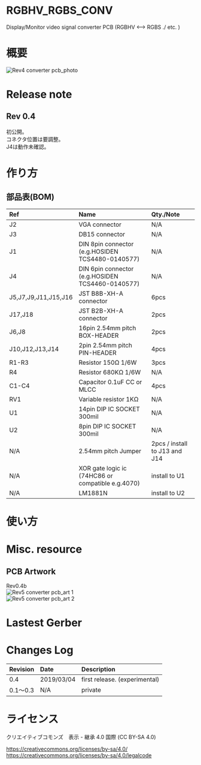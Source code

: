 # RGBHV_RGBS_CONV
Display/Monitor video signal converter PCB (RGBHV &lt;--> RGBS ./ etc. )

# 概要

![Rev4 converter pcb_photo](https://github.com/antarcticlion/RGBHV_RGBS_CONV/blob/master/rev4_pcb_photo.jpg)  

# Release note
## Rev 0.4
初公開。  
コネクタ位置は要調整。  
J4は動作未確認。

# 作り方
## 部品表(BOM)
| Ref | Name | Qty./Note |
|:---|:---|:---|
|J2 |VGA connector | N/A |
|J3 |DB15 connector | N/A |
|J1 |DIN 8pin connector (e.g.HOSIDEN TCS4480-0140577) | N/A |
|J4 |DIN 6pin connector (e.g.HOSIDEN TCS4460-0140577) | N/A |
|J5,J7,J9,J11,J15,J16 |JST B8B-XH-A connector | 6pcs |
|J17,J18 |JST B2B-XH-A connector | 2pcs |
|J6,J8 |16pin 2.54mm pitch BOX-HEADER | 2pcs |
|J10,J12,J13,J14 |2pin 2.54mm pitch PIN-HEADER | 4pcs |
|R1-R3 | Resistor 150Ω 1/6W | 3pcs |
|R4 | Resistor 680KΩ 1/6W | N/A |
|C1-C4 | Capacitor 0.1uF CC or MLCC | 4pcs |
|RV1 | Variable resistor 1KΩ | N/A |
|U1 | 14pin DIP IC SOCKET 300mil | N/A |
|U2 | 8pin DIP IC SOCKET 300mil | N/A |
| N/A | 2.54mm pitch Jumper | 2pcs / install to J13 and J14 |
| N/A | XOR gate logic ic (74HC86 or compatible e.g.4070) | install to U1 |
| N/A | LM1881N | install to U2 |


# 使い方

# Misc. resource  
## PCB Artwork
Rev0.4b  
![Rev5 converter pcb_art 1](https://github.com/antarcticlion/RGBHV_RGBS_CONV/blob/master/pcb_art_rev5omote.jpg)  
![Rev5 converter pcb_art 2](https://github.com/antarcticlion/RGBHV_RGBS_CONV/blob/master/pcb_art_rev5ura.jpg)  

# Lastest Gerber

# Changes Log  
| Revision | Date | Description |
|:---|:---|:---|
|0.4 |2019/03/04 | first release. (experimental) |
|0.1～0.3 | N/A | private |

# ライセンス
クリエイティブコモンズ　表示 - 継承 4.0 国際 (CC BY-SA 4.0)

https://creativecommons.org/licenses/by-sa/4.0/  
https://creativecommons.org/licenses/by-sa/4.0/legalcode
